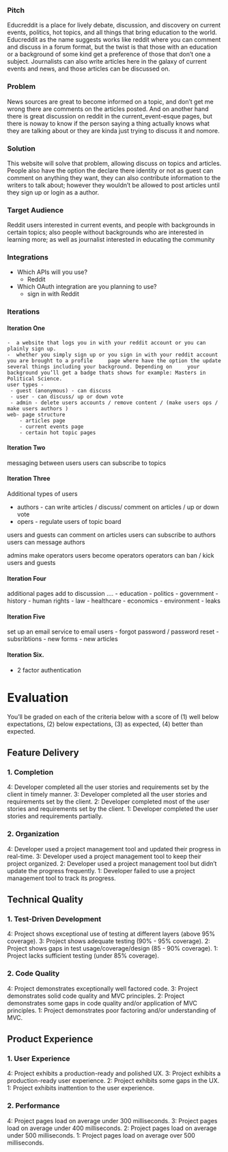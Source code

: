 ### Pitch

Educreddit is a place for lively debate, discussion, and discovery on current events, politics, hot topics, and all things that bring education to the world. Educreddit as the name suggests works like reddit where you can comment and discuss in a forum format, but the twist is that those with an education or a background of some kind get a preference of those that don’t one a subject. Journalists can also write articles here in the galaxy of current events and news, and those articles can be discussed on.

### Problem

News sources are great to become informed on a topic, and don’t get me wrong there are comments on the articles posted. And on another hand there is great discussion on reddit in the current_event-esque pages, but there is noway to know if the person saying a thing actually knows what they are talking about or they are kinda just trying to discuss it and nomore.

### Solution

This website will solve that problem, allowing discuss on topics and articles. People also have the option the declare there identity or not as guest can comment on anything they want, they can also contribute information to the writers to talk about; however they wouldn’t be allowed to post articles until they sign up or login as a author.

### Target Audience

Reddit users interested in current events, and people with backgrounds in certain topics; also people without backgrounds who are interested in learning more; as well as journalist interested in educating the community

### Integrations

* Which APIs will you use?
    - Reddit
* Which OAuth integration are you planning to use?
    - sign in with Reddit

### Iterations

#### Iteration One
    -  a website that logs you in with your reddit account or you can plainly sign up.
    -  whether you simply sign up or you sign in with your reddit account you are brought to a profile     page where have the option the update several things including your background. Depending on     your background you’ll get a badge thats shows for example: Masters in Political Science.
    user types -
     - guest (anonymous) - can discuss
     - user - can discuss/ up or down vote
     - admin - delete users accounts / remove content / (make users ops / make users authors )
    web- page structure
        - articles page
        - current events page
        - certain hot topic pages

#### Iteration Two
messaging between users
users can subscribe to topics

#### Iteration Three
Additional types of users
- authors - can write articles / discuss/ comment on articles / up or down vote
- opers - regulate users of topic board

users and guests can comment on articles
users can subscribe to authors
users can message authors

admins make operators
users become operators
operators can ban / kick  users and guests

#### Iteration Four

additional pages add to discussion ….
        - education
        - politics
        - government
        - history
        - human rights
        - law
        - healthcare
        - economics
        - environment
        - leaks

#### Iteration Five
set up an email service to email users
    - forgot password / password reset
    - subsribtions
    - new forms
    - new articles

#### Iteration Six.
- 2 factor authentication


# Evaluation

You’ll be graded on each of the criteria below with a score of (1) well below expectations, (2) below expectations, (3) as expected, (4) better than expected.

## Feature Delivery

### 1. Completion

4: Developer completed all the user stories and requirements set by the client in timely manner.
3: Developer completed all the user stories and requirements set by the client.
2: Developer completed most of the user stories and requirements set by the client.
1: Developer completed the user stories and requirements partially.

### 2. Organization

4: Developer used a project management tool and updated their progress in real-time.
3: Developer used a project management tool to keep their project organized.
2: Developer used a project management tool but didn’t update the progress frequently.
1: Developer failed to use a project management tool to track its progress.

## Technical Quality

### 1. Test-Driven Development

4: Project shows exceptional use of testing at different layers (above 95% coverage).
3: Project shows adequate testing (90% - 95% coverage).
2: Project shows gaps in test usage/coverage/design (85 - 90% coverage).
1: Project lacks sufficient testing (under 85% coverage).

### 2. Code Quality

4: Project demonstrates exceptionally well factored code.
3: Project demonstrates solid code quality and MVC principles.
2: Project demonstrates some gaps in code quality and/or application of MVC principles.
1: Project demonstrates poor factoring and/or understanding of MVC.

## Product Experience

### 1. User Experience

4: Project exhibits a production-ready and polished UX.
3: Project exhibits a production-ready user experience.
2: Project exhibits some gaps in the UX.
1: Project exhibits inattention to the user experience.

### 2. Performance

4: Project pages load on average under 300 milliseconds.
3: Project pages load on average under 400 milliseconds.
2: Project pages load on average under 500 milliseconds.
1: Project pages load on average over 500 milliseconds.

